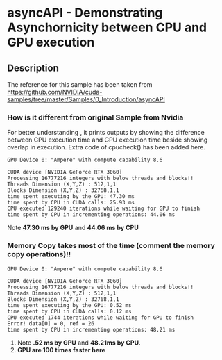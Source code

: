 # asyncAPI - Demonstrating Asynchornicity between CPU and GPU execution

## Description

The reference for this sample has been taken from https://github.com/NVIDIA/cuda-samples/tree/master/Samples/0_Introduction/asyncAPI

### How is it different from original Sample from Nvidia

For better understanding , it prints outputs by showing the difference between CPU execution time and GPU execution time beside showing overlap in execution. 
Extra code of cpucheck() has been added here.

```
GPU Device 0: "Ampere" with compute capability 8.6

CUDA device [NVIDIA GeForce RTX 3060]
Processing 16777216 integers with below threads and blocks!!
Threads Dimension (X,Y,Z) : 512,1,1
Blocks Dimension (X,Y,Z) : 32768,1,1
time spent executing by the GPU: 47.30 ms
time spent by CPU in CUDA calls: 25.93 ms
CPU executed 129240 iterations while waiting for GPU to finish
time spent by CPU in incrementing operations: 44.06 ms
```
Note **47.30 ms by GPU** and **44.06 ms by CPU**
### Memory Copy takes most of the time (comment the memory copy operations)!!
``` [./asyncAPI] - Starting...
GPU Device 0: "Ampere" with compute capability 8.6

CUDA device [NVIDIA GeForce RTX 3060]
Processing 16777216 integers with below threads and blocks!!
Threads Dimension (X,Y,Z) : 512,1,1
Blocks Dimension (X,Y,Z) : 32768,1,1
time spent executing by the GPU: 0.52 ms
time spent by CPU in CUDA calls: 0.12 ms
CPU executed 1744 iterations while waiting for GPU to finish
Error! data[0] = 0, ref = 26
time spent by CPU in incrementing operations: 48.21 ms
```
1. Note **.52 ms by GPU** and **48.21ms by CPU**.
2. **GPU are 100 times faster here**
